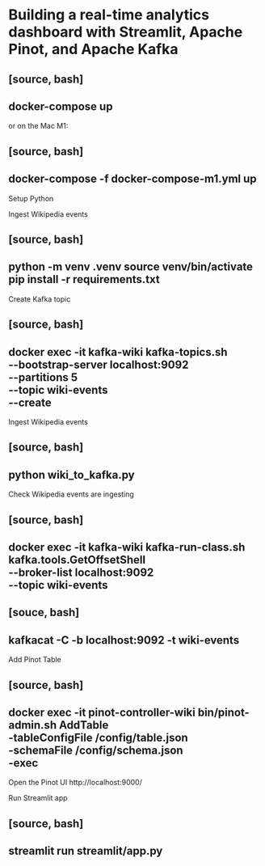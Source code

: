 # Building a real-time analytics dashboard with Streamlit, Apache Pinot, and Apache Kafka

[source, bash]
----
docker-compose up
----

or on the Mac M1:

[source, bash]
----
docker-compose -f docker-compose-m1.yml up
----

Setup Python

Ingest Wikipedia events

[source, bash]
----
python -m venv .venv
source venv/bin/activate
pip install -r requirements.txt
----

Create Kafka topic

[source, bash]
----
docker exec -it kafka-wiki kafka-topics.sh \
  --bootstrap-server localhost:9092 \
  --partitions 5 \
  --topic wiki-events \
  --create 
----

Ingest Wikipedia events

[source, bash]
----
python wiki_to_kafka.py
----

Check Wikipedia events are ingesting

[source, bash]
----
docker exec -it kafka-wiki kafka-run-class.sh kafka.tools.GetOffsetShell \
  --broker-list localhost:9092 \
  --topic wiki-events
----

[souce, bash]
----
kafkacat -C -b localhost:9092 -t wiki-events
----

Add Pinot Table

[source, bash]
----
docker exec -it pinot-controller-wiki bin/pinot-admin.sh AddTable \
  -tableConfigFile /config/table.json \
  -schemaFile /config/schema.json \
  -exec
----

Open the Pinot UI http://localhost:9000/

Run Streamlit app

[source, bash]
----
streamlit run streamlit/app.py
----
